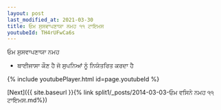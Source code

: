 ```yaml
---
layout: post
last_modified_at: 2021-03-30
title: ਓਮ ਸੁਸਵਾਪਣਾਯਾ ਨਮਹ ੧੧ ਟਾਇਮਸ
youtubeId: TH4rUFwCa6s
---
```

 
 
 ਓਮ ਸੁਸਵਾਪਣਾਯਾ ਨਮਹ  
 
 -  ਥਾਈਜਾਸਾ ਕੌਣ ਹੈ ਜੋ ਸੁਪਨਿਆਂ ਨੂੰ ਨਿਯੰਤਰਿਤ ਕਰਦਾ ਹੈ 
 
  
 
  
 
 
 
 
 
 


{% include youtubePlayer.html id=page.youtubeId %}
 
[Next]({{ site.baseurl }}{% link  split1/_posts/2014-03-03-ਓਮ ਵਸਿਨੇ ਨਮਹ ੧੧ ਟਾਇਮਸ.md%})
 
